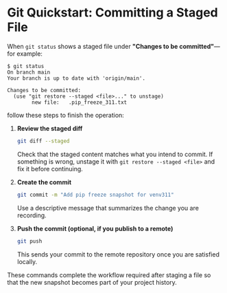 # Git Quickstart: Committing a Staged File

When `git status` shows a staged file under **"Changes to be committed"**—for example:

```text
$ git status
On branch main
Your branch is up to date with 'origin/main'.

Changes to be committed:
  (use "git restore --staged <file>..." to unstage)
        new file:   .pip_freeze_311.txt
```

follow these steps to finish the operation:

1. **Review the staged diff**

   ```bash
   git diff --staged
   ```

   Check that the staged content matches what you intend to commit. If something is wrong, unstage it with `git restore --staged <file>` and fix it before continuing.

2. **Create the commit**

   ```bash
   git commit -m "Add pip freeze snapshot for venv311"
   ```

   Use a descriptive message that summarizes the change you are recording.

3. **Push the commit (optional, if you publish to a remote)**

   ```bash
   git push
   ```

   This sends your commit to the remote repository once you are satisfied locally.

These commands complete the workflow required after staging a file so that the new snapshot becomes part of your project history.
